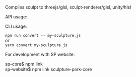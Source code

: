 
Compiles sculpt to threejs/glsl, sculpt-renderer/glsl, unity/hlsl  
  
API usage:  
  
  
  
CLI usage:  
  
```npm run convert -- my-sculpture.js```  
or  
```yarn convert my-sculpture.js```  

For development with SP website:  
  
sp-core$ npm link  
sp-website$ npm link sculpture-park-core  

